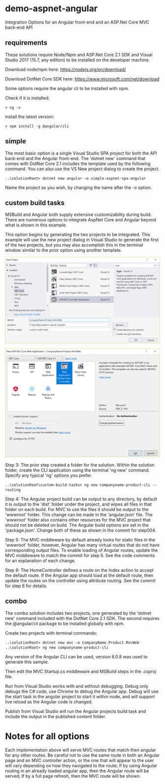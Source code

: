 # demo-aspnet-angular
Integration Options for an Angular front-end and an ASP.Net Core MVC back-end API


## requirements
These solutions require Node/Npm and ASP.Net Core 2.1 SDK and Visual Studio 2017 (15.7, any edition) to be installed on the developer machine.

Download node/npm here: https://nodejs.org/en/download/

Download DotNet Core SDK here: https://www.microsoft.com/net/download

Some options require the angular cli to be installed with npm.

Check if it is installed:

    > ng -v

install the latest version:

    > npm install -g @angular/cli

## simple
The most basic option is a single Visual Studio SPA project for both the API back-end and the Angular front-end. The 'dotnet new' command that comes with DotNet Core 2.1 includes the template used by the following command.  You can also use the VS New project dialog to create the project.

    ..\solutionRoot> dotnet new angular –o simple-aspnet-spa-angular

Name the project as you wish, by changing the name after the -o option.

## custom build tasks
MSBuild and Angular both supply extensive customizability during build. There are numerous options to integrate AspNet Core and Angular beyond what is shown in this example.

This option begins by generating the two projects to be integrated. This example will use the new  project dialog in Visual Studio to generate the first of the two projects, but you may also accomplish this in the terminal window similar to the prior option using another template.

![new project dialog](./custom-build-tasks-step001.png "Create the project")

![Asp.Net application options dialog](./custom-build-tasks-step002.png "Specify template options")

Step 3: 
The prior step created a folder for the solution. Within the solution folder, create the CLI application using the terminal 'ng new' command. Specify any typical 'ng' options you prefer.

    ..\solutionRoot\custom-build-tasks> ng new companyname-product-cli --routing

Step 4:
The Angular project build can be output to any directory, by default it is output to the 'dist' folder under the project,
and wipes all files in that folder on each build. For MVC to use the files it should be output to the 'wwwroot' folder. This change can be made in the 'angular.json' file.  The 'wwwroot' folder also contains other resources for the MVC project that should not be deleted on build. The Angular build options are set in the 'package.json'.  Change both of these as shown in the commit for step004.

Step 5: The MVC middleware by default already looks for static files in the 'wwwroot' folder, however, Angular has many virtual routes that do not have corresponding output files. To enable loading of Angular routes, update the MVC middleware to match the commit for step 5. See the code comments for an explanation of each change.

Step 6: The HomeController defines a route on the Index action to accept the default route. If the Angular app should load at the default route, then update the routes on the controller using attribute routing. See the commit for step 6 for details.

## combo
The combo solution includes two projects, one generated by the 'dotnet new' command included with the DotNet Core 2.1 SDK. The second requires the @angular/cli package to be installed globally with npm.

Create two projects with terminal commands:

    ..\solutionRoot> dotnet new mvc –o CompanyName.Product.MvcWeb
    ..\solutionRoot> ng new companyname-product-cli

Any version of the Angular CLI can be used, version 6.0.8 was used to generate this sample.

Then edit the MVC Startup.cs middleware and MSBuild steps in the .csproj file.

Run from Visual Studio works with and without debugging.  Debug only debugs the C# code, use Chrome to debug the Angular app. Debug will use the start task in the angular project to start it within node, and will support live reload as the Angular code is changed.

Publish from Visual Studio will run the Angular projects build task and include the output in the published content folder.


# Notes for all options

Each implementation above will serve MVC routes that match then angular for any other routes. Be careful not to use the same route in both an Angular page and an MVC controller action, or the one that will appear to the user will vary depending on how they navigated to the route; If by using Angular routing in an already loaded angular app, then the Angular route will be served; If by a full page refresh, then the MVC route will be shown.
